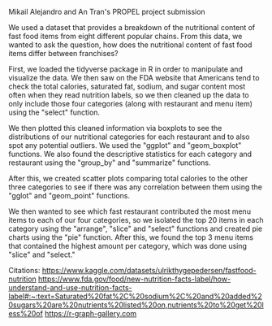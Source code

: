 Mikail Alejandro and An Tran's PROPEL project submission

We used a dataset that provides a breakdown of the nutritional content of fast food items from eight different popular chains. From this data, we wanted to ask the question, how does the nutritional content of fast food items differ between franchises?

First, we loaded the tidyverse package in R in order to manipulate and visualize the data. We then saw on the FDA website that Americans tend to check the total calories, saturated fat, sodium, and sugar content most often when they read nutrition labels, so we then cleaned up the data to only include those four categories (along with restaurant and menu item) using the "select" function.

We then plotted this cleaned information via boxplots to see the distributions of our nutritional categories for each restaurant and to also spot any potential outliers. We used the "ggplot" and "geom_boxplot" functions. We also found the descriptive statistics for each category and restaurant using the "group_by" and "summarize" functions.

After this, we created scatter plots comparing total calories to the other three categories to see if there was any correlation between them using the "gglot" and "geom_point" functions.

We then wanted to see which fast restaurant contributed the most menu items to each of our four categories, so we isolated the top 20 items in each category using the "arrange", "slice" and "select" functions and created pie charts using the "pie" function. After this, we found the top 3 menu items that contained the highest amount per category, which was done using "slice" and "select."


Citations:
https://www.kaggle.com/datasets/ulrikthygepedersen/fastfood-nutrition
https://www.fda.gov/food/new-nutrition-facts-label/how-understand-and-use-nutrition-facts-label#:~:text=Saturated%20fat%2C%20sodium%2C%20and%20added%20sugars%20are%20nutrients%20listed%20on,nutrients%20to%20get%20less%20of
https://r-graph-gallery.com

